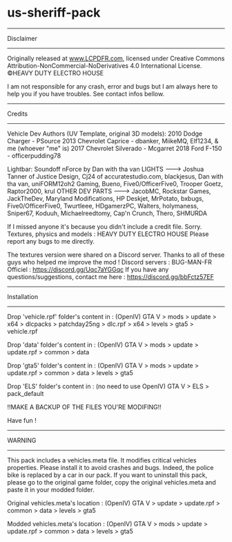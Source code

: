 # us-sheriff-pack
******************************************
Disclaimer
******************************************

Originally released at www.LCPDFR.com, licensed under 
Creative Commons Attribution-NonCommercial-NoDerivatives 4.0 International License.
©HEAVY DUTY ELECTRO HOUSE

I am not responsible for any crash, error and bugs but I am always here to help you if you have troubles. See contact infos bellow.


******************************************
Credits
******************************************
Vehicle Dev Authors (UV Template, original 3D models):
2010 Dodge Charger - PSource
2013 Chevrolet Caprice - dbanker, MiikeMQ, Elf1234, & me (whoever "me" is)
2017 Chevrolet Silverado - Mcgarret
2018 Ford F-150 - officerpudding78

Lightbar: Soundoff nForce by Dan with tha van 
LIGHTS ---> Joshua Tanner of Justice Design, Cj24 of accuratestudio.com, blackjesus, Dan with tha van, uniFORM12oh2 Gaming, Bueno, Five0/OfficerFive0, Trooper Goetz, Raptor2000, krul
OTHER DEV PARTS ---> JacobMC, Rockstar Games, JackTheDev, Maryland Modifications, HP Deskjet, MrPotato, bxbugs, Five0/OfficerFive0, Twurtleee, HDgamerzPC, Walters, holymaness, Sniper67, Koduuh, Michaelreedtomy, Cap'n Crunch, Thero, SHMURDA

If I missed anyone it's because you didn't include a credit file. Sorry. 
Textures, physics and models : HEAVY DUTY ELECTRO HOUSE
Please report any bugs to me directly.  


The textures version were shared on a Discord server. Thanks to all of these guys who helped me improve the mod ! Discord servers : 
BUG-MAN-FR Officiel : https://discord.gg/Uqc7aYGGqc
If you have any questions/suggestions, contact me here : https://discord.gg/bbFctz57EF



******************************************
Installation
******************************************
Drop 'vehicle.rpf' folder's content in : (OpenIV)
	GTA V > mods > update > x64 > dlcpacks > patchday25ng > dlc.rpf > x64 > levels > gta5 > vehicle.rpf

Drop 'data' folder's content in : (OpenIV)
	GTA V > mods > update > update.rpf > common > data

Drop 'gta5' folder's content in : (OpenIV)
	GTA V > mods > update > update.rpf > common > data > levels > gta5


Drop 'ELS' folder's content in : (no need to use OpenIV)
	GTA V > ELS > pack_default

!!MAKE A BACKUP OF THE FILES YOU'RE MODIFING!!


Have fun !


******************************************
WARNING
******************************************
This pack includes a vehicles.meta file. It modifies critical vehicles properties. Please install it to avoid crashes and bugs. 
Indeed, the police bike is replaced by a car in our pack.
If you want to uninstall this pack, please go to the original game folder, copy the original vehicles.meta and paste it in your modded folder.

Original vehicles.meta's location : (OpenIV)
	GTA V > update > update.rpf > common > data > levels > gta5

Modded vehicles.meta's location : (OpenIV)
	GTA V > mods > update > update.rpf > common > data > levels > gta5

